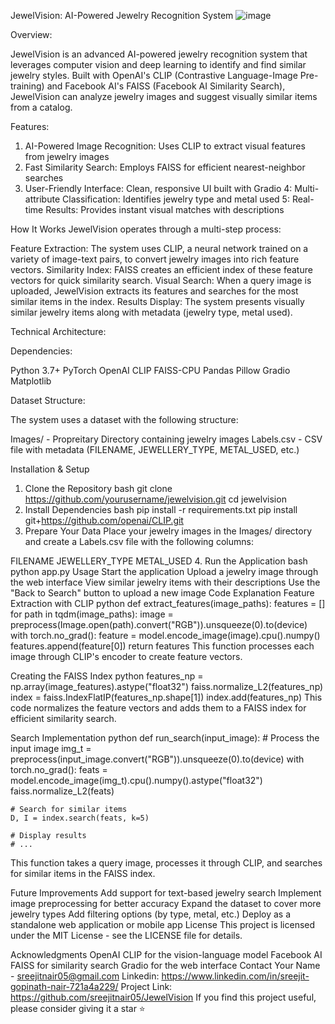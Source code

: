 JewelVision: AI-Powered Jewelry Recognition System
![image](https://github.com/user-attachments/assets/d3787967-9f06-4253-a189-e1cce8ee03cc)


Overview:

JewelVision is an advanced AI-powered jewelry recognition system that leverages computer vision and deep learning to identify and find similar jewelry styles. Built with OpenAI's CLIP (Contrastive Language-Image Pre-training) and Facebook AI's FAISS (Facebook AI Similarity Search), JewelVision can analyze jewelry images and suggest visually similar items from a catalog.

Features:

1. AI-Powered Image Recognition: Uses CLIP to extract visual features from jewelry images
2. Fast Similarity Search: Employs FAISS for efficient nearest-neighbor searches
3. User-Friendly Interface: Clean, responsive UI built with Gradio
4: Multi-attribute Classification: Identifies jewelry type and metal used
5: Real-time Results: Provides instant visual matches with descriptions

How It Works
JewelVision operates through a multi-step process:

Feature Extraction: The system uses CLIP, a neural network trained on a variety of image-text pairs, to convert jewelry images into rich feature vectors.
Similarity Index: FAISS creates an efficient index of these feature vectors for quick similarity search.
Visual Search: When a query image is uploaded, JewelVision extracts its features and searches for the most similar items in the index.
Results Display: The system presents visually similar jewelry items along with metadata (jewelry type, metal used).

Technical Architecture:

Dependencies:

Python 3.7+
PyTorch
OpenAI CLIP
FAISS-CPU
Pandas
Pillow
Gradio
Matplotlib

Dataset Structure:

The system uses a dataset with the following structure:

Images/ - Propreitary Directory containing jewelry images
Labels.csv - CSV file with metadata (FILENAME, JEWELLERY_TYPE, METAL_USED, etc.)

Installation & Setup

1. Clone the Repository
bash
git clone https://github.com/yourusername/jewelvision.git
cd jewelvision
2. Install Dependencies
bash
pip install -r requirements.txt
pip install git+https://github.com/openai/CLIP.git
3. Prepare Your Data
Place your jewelry images in the Images/ directory and create a Labels.csv file with the following columns:

FILENAME
JEWELLERY_TYPE
METAL_USED
4. Run the Application
bash
python app.py
Usage
Start the application
Upload a jewelry image through the web interface
View similar jewelry items with their descriptions
Use the "Back to Search" button to upload a new image
Code Explanation
Feature Extraction with CLIP
python
def extract_features(image_paths):
    features = []
    for path in tqdm(image_paths):
        image = preprocess(Image.open(path).convert("RGB")).unsqueeze(0).to(device)
        with torch.no_grad():
            feature = model.encode_image(image).cpu().numpy()
        features.append(feature[0])
    return features
This function processes each image through CLIP's encoder to create feature vectors.

Creating the FAISS Index
python
features_np = np.array(image_features).astype("float32")
faiss.normalize_L2(features_np)
index = faiss.IndexFlatIP(features_np.shape[1])
index.add(features_np)
This code normalizes the feature vectors and adds them to a FAISS index for efficient similarity search.

Search Implementation
python
def run_search(input_image):
    # Process the input image
    img_t = preprocess(input_image.convert("RGB")).unsqueeze(0).to(device)
    with torch.no_grad():
        feats = model.encode_image(img_t).cpu().numpy().astype("float32")
    faiss.normalize_L2(feats)
    
    # Search for similar items
    D, I = index.search(feats, k=5)
    
    # Display results
    # ...
This function takes a query image, processes it through CLIP, and searches for similar items in the FAISS index.

Future Improvements
Add support for text-based jewelry search
Implement image preprocessing for better accuracy
Expand the dataset to cover more jewelry types
Add filtering options (by type, metal, etc.)
Deploy as a standalone web application or mobile app
License
This project is licensed under the MIT License - see the LICENSE file for details.

Acknowledgments
OpenAI CLIP for the vision-language model
Facebook AI FAISS for similarity search
Gradio for the web interface
Contact
Your Name - sreejitnair05@gmail.com
Linkedin: https://www.linkedin.com/in/sreejit-gopinath-nair-721a4a229/
Project Link: https://github.com/sreejitnair05/JewelVision
If you find this project useful, please consider giving it a star ⭐️

